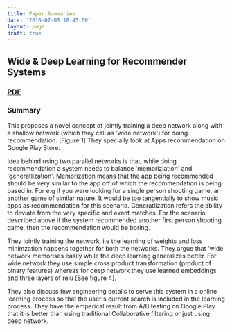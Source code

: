 ```yaml
---
title: Paper Summaries
date: '2016-07-05 18:45:00'
layout: page
draft: true
---
```

## Wide & Deep Learning for Recommender Systems

### [PDF](http://arxiv.org/abs/1606.07792)

### Summary

This proposes a novel concept of jointly training a deep network along with a shallow network (which they call as 'wide network') for doing recommendation. [Figure 1] They specially look at Apps recommendation on Google Play Store.

Idea behind using two parallel networks is that, while doing recommendation a system needs to balance 'memoriziation' and 'generatlization'. Memorization means that the app being recommended should be very similar to the app off of which the recommendation is being based in. For e.g if you were looking for a single person shooting game, an another game of similar nature. It would be too tangentially to show music apps as recommendation for this scenario. Generatlization refers the ability to deviate from the very specific and exact matches. For the scenario described above if the system recommended another first person shooting game, then the recommendation would be boring. 

They jointly training the network, i.e the learning of weights and loss minimzation happens together for both the networks. They argue that 'wide' network memorises easily while the deep learning generalizes better. For wide network they use simple cross product transformation (product of binary features) whereas for deep network they use learned embeddings and three layers of relu [See figure 4].

They also discuss few engineering details to serve this system in a online learning process so that the user's current search is included in the learning process. They have the emperical result from A/B testing on Google Play that it is better than using traditional Collaborative filtering or just using deep network.

